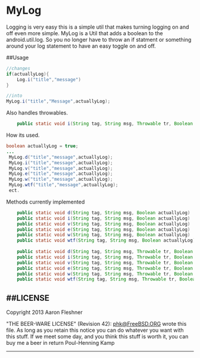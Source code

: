 MyLog
=====

Logging is very easy this is a simple util that makes turning logging on and off even more simple.
MyLog is a Util that adds a boolean to the android.util.log. So you no longer have to throw an if statment or something around your log statement to have an easy toggle on and off. 


##Usage
```java 
//changes 
if(actuallyLog){
	Log.i("title","message")
}

//into
MyLog.i("title","Message",actuallyLog);

```


Also handles throwables. 
```java
	public static void i(String tag, String msg, Throwable tr, Boolean actuallyLog);
```

How its used.

```java
boolean actuallyLog = true;
...
 MyLog.d("title","message",actuallyLog);
 MyLog.i("title","message",actuallyLog);
 MyLog.v("title","message",actuallyLog);
 MyLog.e("title","message",actuallyLog);
 MyLog.w("title","message",actuallyLog);
 MyLog.wtf("title","message",actuallyLog);
 ect.
```

Methods currently implemented
```java
	public static void d(String tag, String msg, Boolean actuallyLog) 
  	public static void i(String tag, String msg, Boolean actuallyLog)
	public static void v(String tag, String msg, Boolean actuallyLog)
	public static void e(String tag, String msg, Boolean actuallyLog)
	public static void w(String tag, String msg, Boolean actuallyLog)
	public static void wtf(String tag, String msg, Boolean actuallyLog)
	
	public static void d(String tag, String msg, Throwable tr, Boolean actuallyLog)
	public static void i(String tag, String msg, Throwable tr, Boolean actuallyLog)
	public static void v(String tag, String msg, Throwable tr, Boolean actuallyLog)
	public static void e(String tag, String msg, Throwable tr, Boolean actuallyLog)
	public static void w(String tag, String msg, Throwable tr, Boolean actuallyLog) 
	public static void wtf(String tag, String msg, Throwable tr, Boolean actuallyLog) 
```

##LICENSE
----------------------------------------------------------------------------

Copyright 2013 Aaron Fleshner

"THE BEER-WARE LICENSE" (Revision 42):
<phk@FreeBSD.ORG> wrote this file. As long as you retain this notice you can do whatever you want with this stuff. If we meet some day, and you think this stuff is worth it, you can buy me a beer in return Poul-Henning Kamp

----------------------------------------------------------------------------
